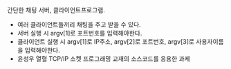 간단한 채팅 서버, 클라이언트프로그램.
- 여러 클라이언트들끼리 채팅을 주고 받을 수 있다.
- 서버 실행 시 argv[1]로 포트번호를 입력해야한다.
- 클라이언트 실행 시 argv[1]로 IP주소, argv[2]로 포트번호, argv[3]로 사용자이름을 입력해야한다.
- 윤성우 열혈 TCP/IP 소켓 프로그래밍 교재의 소스코드를 응용한 과제
